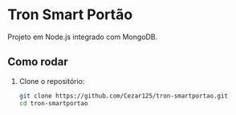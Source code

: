 # Tron Smart Portão

Projeto em Node.js integrado com MongoDB.

## Como rodar

1. Clone o repositório:
   ```bash
   git clone https://github.com/Cezar125/tron-smartportao.git
   cd tron-smartportao
